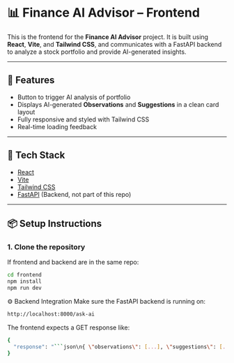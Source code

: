 # 📊 Finance AI Advisor – Frontend

This is the frontend for the **Finance AI Advisor** project. It is built using **React**, **Vite**, and **Tailwind CSS**, and communicates with a FastAPI backend to analyze a stock portfolio and provide AI-generated insights.

---

## 🚀 Features

- Button to trigger AI analysis of portfolio
- Displays AI-generated **Observations** and **Suggestions** in a clean card layout
- Fully responsive and styled with Tailwind CSS
- Real-time loading feedback

---

## 🧱 Tech Stack

- [React](https://reactjs.org/)
- [Vite](https://vitejs.dev/)
- [Tailwind CSS](https://tailwindcss.com/)
- [FastAPI](https://fastapi.tiangolo.com/) (Backend, not part of this repo)

---

## 📦 Setup Instructions

### 1. Clone the repository

If frontend and backend are in the same repo:
```bash
cd frontend
npm install
npm run dev
```

⚙️ Backend Integration
Make sure the FastAPI backend is running on:

```bash
http://localhost:8000/ask-ai
```

The frontend expects a GET response like:
```bash
{
  "response": "```json\n{ \"observations\": [...], \"suggestions\": [...] }\n```"
}
```

